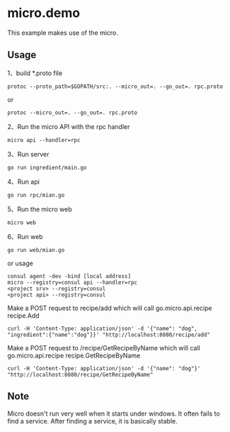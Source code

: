 # micro.demo

This example makes use of the micro.

## Usage

1、build \*.proto file
```
protoc --proto_path=$GOPATH/src:. --micro_out=. --go_out=. rpc.proto
```
or
```
protoc --micro_out=. --go_out=. rpc.proto
```
2、Run the micro API with the rpc handler

```
micro api --handler=rpc
```
3、Run server

```
go run ingredient/main.go
```
4、Run api

```
go run rpc/mian.go
```

5、Run the micro web
```
micro web
```
6、Run web

```
go run web/mian.go
```
or usage
```
consul agent -dev -bind [local address]
micro --registry=consul api --handler=rpc
<project srv> --registry=consul
<project api> --registry=consul
```

Make a POST request to recipe/add which will call go.micro.api.recipe recipe.Add

```
curl -H 'Content-Type: application/json' -d '{"name": "dog", "ingredient":{"name":"dog"}}' "http://localhost:8080/recipe/add"
```

Make a POST request to /recipe/GetRecipeByName which will call go.micro.api.recipe recipe.GetRecipeByName

```
curl -H 'Content-Type: application/json' -d '{"name": "dog"}' "http://localhost:8080/recipe/GetRecipeByName"
```

## Note

Micro doesn't run very well when it starts under windows. It often fails to find a service. After finding a service, it is basically stable.